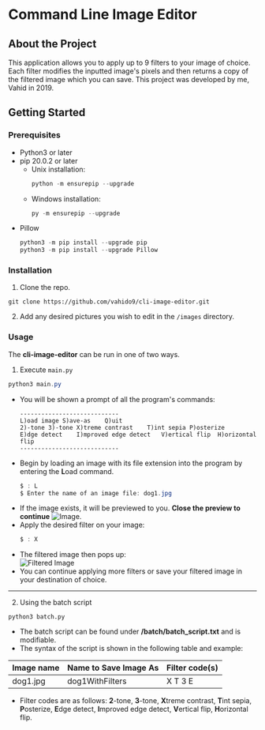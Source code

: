 # Command Line Image Editor
## About the Project
This application allows you to apply up to 9 filters to your image of choice. Each filter modifies the inputted image's pixels and then returns a copy of the filtered image which you can save. This project was developed by me, Vahid in 2019.

## Getting Started
### Prerequisites 
- Python3 or later
- pip 20.0.2 or later
	- Unix installation:
		```powershell 
		python -m ensurepip --upgrade
		```	
	- Windows installation: 
		```powershell
		py -m ensurepip --upgrade
		```
- Pillow 
	```powershell
	python3 -m pip install --upgrade pip
	python3 -m pip install --upgrade Pillow
	```
### Installation
1. Clone the repo.
```
git clone https://github.com/vahido9/cli-image-editor.git
```
2. Add any desired pictures you wish to edit in the `/images` directory. 
### Usage
The **cli-image-editor** can be run in one of two ways.
1. Execute `main.py`
```powershell
python3 main.py
```
- You will be shown a prompt of all the program's commands: 
	```
	----------------------------    
	L)oad image	S)ave-as	Q)uit    
	2)-tone	3)-tone	X)treme contrast	T)int sepia	P)osterize    
	E)dge detect	I)mproved edge detect	V)ertical flip	H)orizontal flip    
	----------------------------
	```
- Begin by loading an image with its file extension into the program by entering the **L**oad command.
	```powershell
	$ : L
	$ Enter the name of an image file: dog1.jpg
	```
- If the image exists, it will be previewed to you. **Close the preview to continue** 
![Image](https://github.com/vahido9/cli-image-editor/blob/main/images/dog1.jpg "Loaded Image"). 
- Apply the desired filter on your image: 
	```powershell
	$ : X
	```
- The filtered image then pops up:   
![Filtered Image](https://github.com/vahido9/cli-image-editor/blob/main/images/extremeContractDog1.jpg "Filtered Image")
- You can continue applying more filters or save your filtered image in your destination of choice.
- - - - - 
2. Using the batch script
```
python3 batch.py
```
- The batch script can be found under **/batch/batch_script.txt** and is modifiable.
- The syntax of the script is shown in the following table and example: 

Image name | Name to Save Image As | Filter code(s)
-----------|-----------------------|--------------
dog1.jpg   | dog1WithFilters       | X T 3 E

- Filter codes are as follows: **2**-tone, **3**-tone, **X**treme contrast, **T**int sepia, **P**osterize, **E**dge detect, **I**mproved edge detect, **V**ertical flip, **H**orizontal flip.
